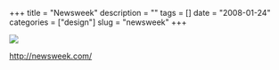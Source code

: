 +++
title = "Newsweek"
description = ""
tags = []
date = "2008-01-24"
categories = ["design"]
slug = "newsweek"
+++


 

  <div id="screens-thumbs" class="clearfix">
    <div class="txt-center" id="design-submission"><a href="http://newsweek.com/"><img id='bluga-thumbnail-1081' class='bluga-thumbnail large' src='//konigi.com/media/bluga/
wt47f281fd8c79b_0.jpg'/></a></div>  
  </div>   
<p><a href="http://newsweek.com/">http://newsweek.com/</a></p>




